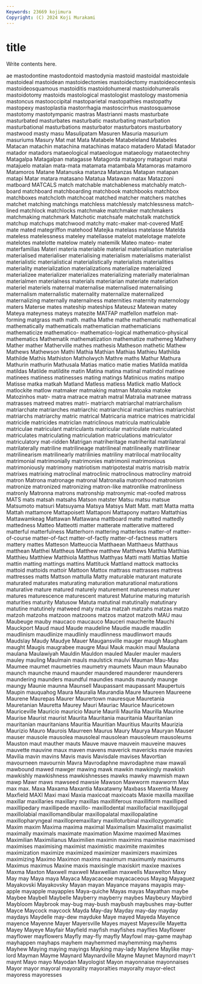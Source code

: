 ```yaml
---
Keywords: 23669 kojimura
Copyright: (C) 2024 Koji Murakami
---
```


# title

Write contents here.



ae mastodontine
mastodontoid mastodynia mastoid mastoidal mastoidale mastoideal mastoidean mastoidectomies mastoidectomy mastoideocentesis
mastoideosquamous mastoiditis mastoidohumeral mastoidohumeralis mastoidotomy mastoids mastological mastologist mastology mastomenia
mastoncus mastooccipital mastoparietal mastopathies mastopathy mastopexy mastoplastia mastorrhagia mastoscirrhus mastosquamose
mastotomy mastotympanic mastras Mastrianni masts masturbate masturbated masturbates masturbatic masturbating
masturbation masturbational masturbations masturbator masturbators masturbatory mastwood masty masu Masulipatam
Masuren Masuria masurium masuriums Masury Mat mat Mata Matabele Matabeleland
Matabeles Matacan matachin matachina matachinas mataco matadero Matadi Matador matador
matadors mataeological mataeologue mataeology mataeotechny Matagalpa Matagalpan matagasse Matagorda matagory
matagouri matai matajuelo matalan mata-mata matamata matambala Matamoras matamoro Matamoros
Matane Matanuska matanza Matanzas Matapan matapan matapi Matar matara matasano
Matatua Matawan matax Matazzoni matboard MATCALS match matchable matchableness matchably
match-board matchboard matchboarding matchbook matchbooks matchbox matchboxes matchcloth matchcoat matched
matcher matchers matches matchet matching matchings matchless matchlessly matchlessness match-lined
matchlock matchlocks matchmake matchmaker matchmakers matchmaking matchmark Matchotic matchsafe matchstalk
matchstick matchup matchups matchwood matchy matc-maker mat-covered MatE mate mated
mategriffon matehood Matejka matelass matelasse Matelda mateless matelessness mateley matellasse
matelot matelotage matelote matelotes matelotte matelow mately matemilk Mateo mateo-
mater materfamilias Materi materia materiable material materialisation materialise materialised materialiser
materialising materialism materialisms materialist materialistic materialistical materialistically materialists materialities materiality
materialization materializations materialize materialized materializee materializer materializes materializing materially materialman
materialmen materialness materials materiarian materiate materiation materiel materiels maternal maternalise
maternalised maternalising maternalism maternalistic maternality maternalize maternalized maternalizing maternally maternalness
maternities maternity maternology maters Materse mates mateship mateships Mateusz Matewan
matey Mateya mateyness mateys matezite MATFAP matfellon matfelon mat-forming matgrass
math math. matha Mathe mathe mathematic mathematical mathematically mathematicals mathematician
mathematicians mathematicize mathematico- mathematico-logical mathematico-physical mathematics Mathematik mathematization mathematize mathemeg
Matheny Mather mather Matherville mathes mathesis Matheson mathetic Mathew Mathews
Mathewson Mathi Mathia Mathian Mathias Mathieu Mathilda Mathilde Mathis Mathiston
Matholwych Mathre maths Mathur Mathura Mathurin mathurin Mathusala Matias matico
matie maties Matilda matilda matildas Matilde matildite matin Matina matina
matinal matindol matinee matinees matiness matinesses mating matings Matinicus matins
matipo Matisse matka matkah Matland Matless matless Matlick matlo Matlock
matlockite matlow matmaker matmaking matman Matoaka matoke Matozinhos matr- matra
matrace matrah matral Matralia matranee matrass matrasses matreed matres matri-
matriarch matriarchal matriarchalism matriarchate matriarches matriarchic matriarchical matriarchies matriarchist matriarchs
matriarchy matric matrical Matricaria matrice matrices matricidal matricide matricides matriclan
matriclinous matricula matriculable matriculae matriculant matriculants matricular matriculate matriculated matriculates
matriculating matriculation matriculations matriculator matriculatory mat-ridden Matrigan matriheritage matriherital matrilateral
matrilaterally matriline matrilineage matrilineal matrilineally matrilinear matrilinearism matrilinearly matrilinies matriliny
matrilocal matrilocality matrimonial matrimonially matrimonies matrimonii matrimonious matrimoniously matrimony matriotism
matripotestal matris matrisib matrix matrixes matrixing matroclinal matroclinic matroclinous matrocliny
matroid matron Matrona matronage matronal Matronalia matronhood matronism matronize matronized
matronizing matron-like matronlike matronliness matronly Matronna matrons matronship matronymic mat-roofed
matross MATS mats matsah matsahs Matson matster Matsu matsu matsue
Matsumoto matsuri Matsuyama Matsya Matsys Matt Matt. matt Matta matta
Mattah mattamore Mattapoisett Mattaponi Mattapony mattaro Mattathias Mattawamkeag Mattawan Mattawana
mattboard matte matted mattedly mattedness Matteo Matteotti matter matterate matterative
mattered matterful matterfulness Matterhorn mattering matterless matter-of matter-of-course matter-of-fact matter-of-factly
matter-of-factness matters mattery mattes Matteson Matteuccia Matthaean Matthaeus Matthaus matthean
Matthei Mattheus Matthew matthew Matthews Matthia Matthias Matthieu Matthiew Matthiola
Matthus Matthyas Matti matti Mattias Mattie mattin matting mattings mattins
Mattituck Mattland mattock mattocks mattoid mattoids mattoir Mattoon Mattox mattrass
mattrasses mattress mattresses matts Mattson mattulla Matty maturable maturant maturate
maturated maturates maturating maturation maturational maturations maturative mature matured maturely
maturement matureness maturer matures maturescence maturescent maturest Maturine maturing maturish
maturities maturity Matusow Matuta matutinal matutinally matutinary matutine matutinely matweed
maty matza matzah matzahs matzas matzo matzoh matzohs matzoon matzoons
matzos matzot matzoth MAU mau Maubeuge mauby maucaco maucauco Mauceri
maucherite Mauchi Mauckport Maud maud Maude maudeline Maudie maudle maudlin
maudlinism maudlinize maudlinly maudlinness maudlinwort mauds Maudslay Maudy Maudye Mauer
Maugansville mauger maugh Maugham maught Maugis maugrabee maugre Maui Mauk
maukin maul Maulana maulana Maulawiyah Mauldin Mauldon mauled Mauler mauler
maulers mauley mauling Maulmain mauls maulstick maulvi Mauman Mau-Mau Maumee
maumet maumetries maumetry maumets Maun maun Maunabo maunch maunche maund
maunder maundered maunderer maunderers maundering maunders maundful maundies maunds maundy
maunge maungy Maunie maunna Maunsell Maupassant maupassant Maupertuis Maupin mauquahog
Maura Mauralia Maurandia Maure Maureen Maureene Maurene Maurepas Maurer Maurertown
mauresque Mauretania Mauretanian Mauretta Maurey Mauri Mauriac Maurice Mauricetown Mauriceville
Mauricio mauricio Maurie Maurili Maurilia Maurilla Maurine Maurise Maurist maurist
Maurita Mauritania mauritania Mauritanian mauritanian mauritanians Mauritia Mauritian Mauritius Maurits
Maurizia Maurizio Mauro Maurois Maurreen Maurus Maury Maurya Mauryan Mauser
mauser mausole mausolea mausoleal mausolean mausoleum mausoleums Mauston maut mauther
mauts Mauve mauve mauvein mauveine mauves mauvette mauvine maux maven
mavens maverick mavericks mavie mavies Mavilia mavin mavins Mavis mavis
Mavisdale mavises Mavortian mavourneen mavournin Mavra Mavrodaphne mavrodaphne maw mawali
mawbound mawed mawger mawing mawk mawkin mawkingly mawkish mawkishly mawkishness
mawkishnesses mawks mawky mawmish mawn mawp Mawr maws mawseed mawsie
Mawson Mawworm mawworm Max max max. Maxa Maxama Maxantia Maxatawny
Maxbass Maxentia Maxey Maxfield MAXI Maxi maxi Maxia maxicoat maxicoats
Maxie maxilla maxillae maxillar maxillaries maxillary maxillas maxilliferous maxilliform maxilliped
maxillipedary maxillipede maxillo- maxillodental maxillofacial maxillojugal maxillolabial maxillomandibular maxillopalatal maxillopalatine
maxillopharyngeal maxillopremaxillary maxilloturbinal maxillozygomatic Maxim maxim Maxima maxima maximal Maximalism
Maximalist maximalist maximally maximals maximate maximation Maxime maximed Maximes Maximilian
Maximilianus Maximilien maximin maximins maximise maximised maximises maximising maximist maximistic
maximite maximites maximization maximize maximized maximizer maximizers maximizes maximizing Maximo
Maximon maxims maximum maximumly maximums Maximus maximus Maxine maxis maxisingle
maxiskirt maxixe maxixes Maxma Maxton Maxwell maxwell Maxwellian maxwells Maxwelton
Maxy May may Maya maya Mayaca Mayacaceae mayacaceous Mayag Mayaguez
Mayakovski Mayakovsky Mayan mayan Mayance mayans mayapis may-apple mayapple mayapples
Maya-quiche Mayas mayas Mayathan maybe Maybee Maybell Maybelle Mayberry mayberry
maybes Maybeury Maybird Maybloom Maybrook may-bug may-bush maybush maybushes may-butter
Mayce Maycock maycock Mayda May-day Mayday may-day mayday maydays Maydelle
may-dew mayduke Maye mayed Mayeda Mayence mayence Mayenne Mayer Mayersville
Mayes mayest Mayesville Mayetta Mayey Mayeye Mayfair Mayfield mayfish mayfishes
mayflies Mayflower mayflower mayflowers Mayfly may-fly mayfly Mayfowl may-game mayhap
mayhappen mayhaps mayhem mayhemmed mayhemming mayhems Mayhew Maying maying mayings
Mayking may-lady Maylene Maylike may-lord Mayman Mayme Maynard Maynardville Mayne
Maynet Maynord mayn't maynt Mayo mayo Mayodan Mayologist Mayon mayonnaise
mayonnaises Mayor mayor mayoral mayorality mayoralties mayoralty mayor-elect mayoress mayoresses
